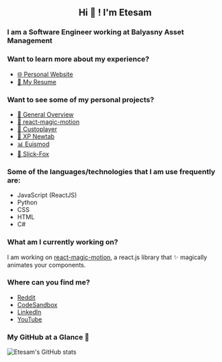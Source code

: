 <h2 align="center">Hi 👋 ! I'm Etesam</h2>

<h3> I am a Software Engineer working at Balyasny Asset Management</h3>

<h3> Want to learn more about my experience?</h3>

* [🌐 Personal Website](https://www.etesam.dev/#/experience)
* [📄 My Resume](https://etesam.nyc3.digitaloceanspaces.com/Personal-Website/Etesam_Ansari_Resume.pdf)


<h3> Want to see some of my personal projects? </h3>

* [🔧 General Overview](https://www.etesam.dev/#/)
* [💫 react-magic-motion](https://github.com/Etesam913/react-magic-motion)
* [🎥 Custoplayer](https://github.com/Etesam913/Custoplayer)
* [💾 XP Newtab](https://github.com/Etesam913/xp-newtab)
* [📊 Euismod](https://github.com/Etesam913/euismod)
* [🦊 Slick-Fox](https://github.com/Etesam913/slick-fox)


<h3> Some of the languages/technologies that I am use frequently are: </h3>

* JavaScript (ReactJS)
* Python
* CSS
* HTML
* C#

<h3>What am I currently working on?</h3>

<p>I am working on <a href="https://github.com/Etesam913/react-magic-motion">react-magic-motion</a>, a react.js library that ✨ magically animates your components. </p>

<h3>Where can you find me?</h3>

* [Reddit](https://www.reddit.com/user/Smogchalk/)
* [CodeSandbox](https://codesandbox.io/u/Etesam913)
* [LinkedIn](https://www.linkedin.com/in/etesam-ansari/)
* [YouTube](https://www.youtube.com/@etesamansari)

<h3>My GitHub at a Glance 🔎</h3>

![Etesam's GitHub stats](https://github-readme-stats.vercel.app/api?username=etesam913&count_private=true&theme=tokyonight)
